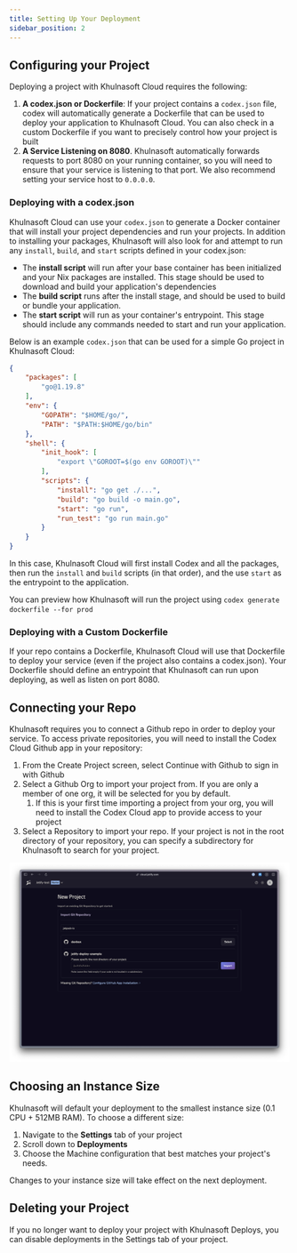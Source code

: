 ```yaml
---
title: Setting Up Your Deployment
sidebar_position: 2
---
```


## Configuring your Project

Deploying a project with Khulnasoft Cloud requires the following:

1. **A codex.json or Dockerfile**: If your project contains a `codex.json` file, codex will automatically generate a Dockerfile that can be used to deploy your application to Khulnasoft Cloud. You can also check in a custom Dockerfile if you want to precisely control how your project is built
2. **A Service Listening on 8080**. Khulnasoft automatically forwards requests to port 8080 on your running container, so you will need to ensure that your service is listening to that port. We also recommend setting your service host to `0.0.0.0`.

### Deploying with a codex.json

Khulnasoft Cloud can use your `codex.json` to generate a Docker container that will install your project dependencies and run your projects. In addition to installing your packages, Khulnasoft will also look for and attempt to run any `install`, `build`, and `start` scripts defined in your codex.json:

- The **install script** will run after your base container has been initialized and your Nix packages are installed. This stage should be used to download and build your application's dependencies
- The **build script** runs after the install stage, and should be used to build or bundle your application.
- The **start script** will run as your container's entrypoint. This stage should include any commands needed to start and run your application.

Below is an example `codex.json` that can be used for a simple Go project in Khulnasoft Cloud:

```json
{
    "packages": [
        "go@1.19.8"
    ],
    "env": {
        "GOPATH": "$HOME/go/",
        "PATH": "$PATH:$HOME/go/bin"
    },
    "shell": {
        "init_hook": [
            "export \"GOROOT=$(go env GOROOT)\""
        ],
        "scripts": {
            "install": "go get ./...",
            "build": "go build -o main.go",
            "start": "go run",
            "run_test": "go run main.go"
        }
    }
}
```

In this case, Khulnasoft Cloud will first install Codex and all the packages, then run the `install` and `build` scripts (in that order), and the use `start` as the entrypoint to the application.

You can preview how Khulnasoft will run the project using `codex generate dockerfile --for prod`

### Deploying with a Custom Dockerfile

If your repo contains a Dockerfile, Khulnasoft Cloud will use that Dockerfile to deploy your service (even if the project also contains a codex.json). Your Dockerfile should define an entrypoint that Khulnasoft can run upon deploying, as well as listen on port 8080.

## Connecting your Repo

Khulnasoft requires you to connect a Github repo in order to deploy your service. To access private repositories, you will need to install the Codex Cloud Github app in your repository: 

1. From the Create Project screen, select Continue with Github to sign in with Github
2. Select a Github Org to import your project from. If you are only a member of one org, it will be selected for you by default. 
   1. If this is your first time importing a project from your org, you will need to install the Codex Cloud app to provide access to your project
3. Select a Repository to import your repo. If your project is not in the root directory of your repository, you can specify a subdirectory for Khulnasoft to search for your project. 

![Select the Repo for your Khulnasoft Project](../../../static/img/newproject-tworepos.png)

## Choosing an Instance Size

Khulnasoft will default your deployment to the smallest instance size (0.1 CPU + 512MB RAM). To choose a different size: 

1. Navigate to the **Settings** tab of your project
2. Scroll down to **Deployments**
3. Choose the Machine configuration that best matches your project's needs.

Changes to your instance size will take effect on the next deployment.

## Deleting your Project

If you no longer want to deploy your project with Khulnasoft Deploys, you can disable deployments in the Settings tab of your project.
